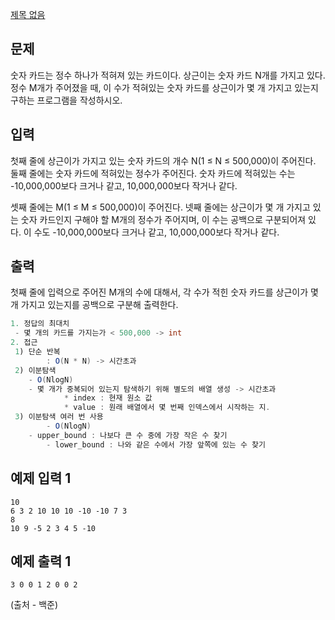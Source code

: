 [제목 없음](https://www.notion.so/618453ae133d47a2a7de1aab37e4f901)

## 문제

숫자 카드는 정수 하나가 적혀져 있는 카드이다. 상근이는 숫자 카드 N개를 가지고 있다. 정수 M개가 주어졌을 때, 이 수가 적혀있는 숫자 카드를 상근이가 몇 개 가지고 있는지 구하는 프로그램을 작성하시오.

## 입력

첫째 줄에 상근이가 가지고 있는 숫자 카드의 개수 N(1 ≤ N ≤ 500,000)이 주어진다. 둘째 줄에는 숫자 카드에 적혀있는 정수가 주어진다. 숫자 카드에 적혀있는 수는 -10,000,000보다 크거나 같고, 10,000,000보다 작거나 같다.

셋째 줄에는 M(1 ≤ M ≤ 500,000)이 주어진다. 넷째 줄에는 상근이가 몇 개 가지고 있는 숫자 카드인지 구해야 할 M개의 정수가 주어지며, 이 수는 공백으로 구분되어져 있다. 이 수도 -10,000,000보다 크거나 같고, 10,000,000보다 작거나 같다.

## 출력

첫째 줄에 입력으로 주어진 M개의 수에 대해서, 각 수가 적힌 숫자 카드를 상근이가 몇 개 가지고 있는지를 공백으로 구분해 출력한다.

```java
1. 정답의 최대치
 - 몇 개의 카드를 가지는가 < 500,000 -> int
2. 접근
 1) 단순 반복
		: O(N * N) -> 시간초과
 2) 이분탐색
    - O(NlogN)
    - 몇 개가 중복되어 있는지 탐색하기 위해 별도의 배열 생성 -> 시간초과
			* index : 현재 원소 값
			* value : 원래 배열에서 몇 번째 인덱스에서 시작하는 지.
 3) 이분탐색 여러 번 사용
		- O(NlogN)
    - upper_bound : 나보다 큰 수 중에 가장 작은 수 찾기
		- lower_bound : 나와 같은 수에서 가장 앞쪽에 있는 수 찾기
```

## 예제 입력 1

```
10
6 3 2 10 10 10 -10 -10 7 3
8
10 9 -5 2 3 4 5 -10

```

## 예제 출력 1

```
3 0 0 1 2 0 0 2
```

(출처 - 백준)
